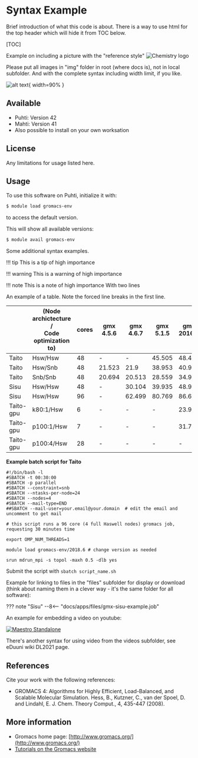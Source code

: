# Syntax Example

Brief introduction of what this code is about.
There is a way to use html for the top header which will hide it from TOC below.

[TOC]

Example on including a picture with the "reference style"
![Chemistry logo][logo]

Please put all images in "img" folder in root (where docs is), not in local subfolder.
And with the complete syntax including width limit, if you like.

![alt text](/img/chemistry-logo.jpg "Chemistry logo"){ width=90% }

## Available

-   Puhti: Version 42 
-   Mahti: Version 41
-   Also possible to install on your own worksation

## License

Any limitations for usage listed here.

## Usage

To use this software on Puhti, initialize it with:

```bash
$ module load gromacs-env
```

to access the default version.

This will show all available versions:
```bash
$ module avail gromacs-env
```

Some additional syntax examples.

!!! tip
    This is a tip of high importance

!!! warning
    This is a warning of high importance

!!! note
    This is a note of high importance
    With two lines


An example of a table. Note the forced line breaks in the first line.


||(Node archictecture / </br> Code optimization to)|cores|gmx </br> 4.5.6|gmx </br> 4.6.7|gmx </br> 5.1.5|gmx </br> 2016.5|gmx </br> 2018.1|
|--- |--- |--- |--- |--- |--- |--- |--- |
|Taito|Hsw/Hsw|48|-|-|45.505|48.407|49.369|
|Taito|Hsw/Snb|48|21.523|21.9|38.953|40.987|41.318|
|Taito|Snb/Snb|48|20.694|20.513|28.559|34.958|39.906|
|Sisu|Hsw/Hsw|48|-|30.104|39.935|48.979|49.624|
|Sisu|Hsw/Hsw|96|-|62.499|80.769|86.638|96.194|
|Taito-gpu|k80:1/Hsw|6|-|-|-|23.964|27.18|
|Taito-gpu|p100:1/Hsw|7|-|-|-|31.703|55.041|
|Taito-gpu|p100:4/Hsw|28|-|-|-|-|62.868|

**Example batch script for Taito**

```
#!/bin/bash -l
#SBATCH -t 00:30:00
#SBATCH -p parallel
#SBATCH --constraint=snb
#SBATCH --ntasks-per-node=24
#SBATCH --nodes=4
#SBATCH --mail-type=END
##SBATCH --mail-user=your.email@your.domain  # edit the email and uncomment to get mail

# this script runs a 96 core (4 full Haswell nodes) gromacs job, requesting 30 minutes time

export OMP_NUM_THREADS=1

module load gromacs-env/2018.6 # change version as needed

srun mdrun_mpi -s topol -maxh 0.5 -dlb yes
```

Submit the script with `sbatch script_name.sh`

Example for linking to files in the "files" subfolder for display or download
(think about naming them in a clever way - it's the same folder for all software):

<!-- Download an [example batch script for Sisu](files/gmx-sisu-example.job) TODO: gmx-sisu-example.job is missing -->

??? note "Sisu"
        --8<-- "docs/apps/files/gmx-sisu-example.job"

An example for embedding a video on youtube:

[![Maestro Standalone](http://img.youtube.com/vi/oQDLa6Bh-q4/0.jpg)](http://www.youtube.com/watch?v=oQDLa6Bh-q4 "Maestro Standalone")

There's another syntax for using video from the videos subfolder, see eDuuni wiki DL2021 page.

## References

Cite your work with the following references:

-   GROMACS 4: Algorithms for Highly Efficient, Load-Balanced, and
    Scalable Molecular Simulation. Hess, B., Kutzner, C., van der
    Spoel, D. and Lindahl, E. J. Chem. Theory Comput., 4, 435-447
    (2008).

## More information

-   Gromacs home page: [http://www.gromacs.org/](http://www.gromacs.org/)
-   [Tutorials on the Gromacs website]


[logo]: /img/chemistry-logo.jpg "Chemistry logo"
[Tutorials on the Gromacs website]: http://www.gromacs.org/Documentation/Tutorials
